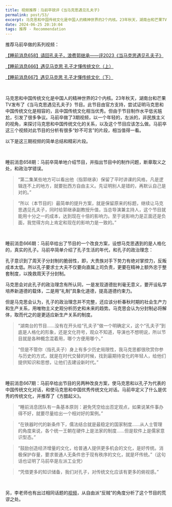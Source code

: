 ```yaml
---
title: 视频推荐：马前卒锐评《当马克思遇见孔夫子》
permalink: post/53/
excerpt: 马克思和中国传统文化是中国人的精神世界的2个内核。23年秋天，湖南台和芒果TV发布了《当马克思遇见孔夫子》节目。此节目由官方支持，尝试证明马克思和中国传统文化是相容的，且中国传统文化相当优秀。但由于节目制作水平低劣尴尬，引发了很多争议。马前卒做了3期视频，以一个年轻的，左派的，非民族主义的视角，来探讨马克思和中国传统文化的关系，以及这个节目应该怎么做。马前卒这三个视频对此节目的分析有很多“妙不可言”的片段，相当值得一看。
date: 2024-06-25 20:10:04
tags: 推荐 - Recommendation
---
```


推荐马前卒做的系列视频：

[【睡前消息658】请回孔夫子，浪费郭继承——评2023《当马克思遇见孔夫子》](https://www.youtube.com/watch?v=Ff0sCslvKaw)

[【睡前消息666】遇见马克思 孔子才懂传统文化（上）](https://www.youtube.com/watch?v=PQdB9pXhcSk)

[【睡前消息667】遇见马克思 孔子才懂传统文化（下）](https://www.youtube.com/watch?v=DW4W6vrym7g)

<br>

马克思和中国传统文化是中国人的精神世界的2个内核。23年秋天，湖南台和芒果TV发布了《当马克思遇见孔夫子》节目。此节目由官方支持，尝试证明马克思和中国传统文化是相容的，且中国传统文化相当优秀。但由于节目制作水平低劣尴尬，引发了很多争议。马前卒做了3期视频，以一个年轻的，左派的，非民族主义的视角，来探讨马克思和中国传统文化的关系，以及这个节目应该怎么做。马前卒这三个视频对此节目的分析有很多“妙不可言”的片段，相当值得一看。

以下是这三期视频的简单总结和精彩片段。

<br>

睡前消息658期：马前卒简单地介绍节目，并指出节目中的制作问题，断章取义之处，和政治学错误。

> “第二集某些地方可以看出他（指郭继承）保留了平时讲课的风格，凡是逻辑连不上的地方，就要批西方自由主义。先证明别人是错的，再默认自己是对的。”

> “所以（本节目的）最简单的提升方案，就是保留原来的标题，继续让马克思遇见孔夫子，同时给郭继承副教授升值，当总导演兼主持人，这个节目就能用十分之一的成本，达到现在十倍的影响力。至于说影响力是正面还是负面，我觉得方向上肯定和现在的影响力是一致的。”

<br>

<p class='tennisbot' id='《遇见马克思，孔子才懂传统文化》这个标题也挺让人绷不住的'>睡前消息666期：马前卒给出了节目的一个改良方案，设想马克思遇到的是人格化的，真实的孔子。马前卒简单介绍了孔子生活的年代，和孔子的政治理念：</p>

孔子意识到了周天子分封制的脆弱性，即，大贵族对手下势力有绝对掌控力，反叛成本太低。所以孔子要求士大夫不仅要向直属上司负责，更要在精神上额外忠于整套制度，以挽救周天子分封制。

马克思会对此孔子的政治理念有所认同，一是发现道德批判毫无意义，要开设私学培养新道德的载体，二是用“礼制”具象化道德，提高道德约束力。

但是马克思会认为，孔子的政治理念并不完整，还应该分析春秋时期的社会生产力和生产关系，用唯物主义史观分析历史和未来的趋势。马克思会认为分封制必将解体，取而代之的是更适应新生产关系的制度。

> “湖南台的节目......没有在开头给“孔夫子”做一个明确定义，这个“孔夫子”到底是人格化的形象，还是文化符号，观众不知道，导演也不想明说，所以节目就是各种概念混着用，哪个方便用哪个。”

> “但是不管你（指孔夫子）身上有多少历史局限性，我马克思都很欣赏你参与历史的方式，就是在时代交替的时候，找到最期待变化的年轻人，给他们提供知识和思想，让他们去建设新时代。”

<br>

睡前消息667期：马前卒给出节目的另两种改良方案，使马克思和以孔子为代表的中国传统文化对话，和使马克思和中国优秀传统文化对话。马前卒定义了什么是优秀的传统文化，并推荐了《方腊起义》。

> “睡前消息团队有一条基本原则：避免凭空给出否定观点，如果说某件事办得不好，就要尽量给出一个相对好的案例。”

> “在铁器时代的新条件下，儒法结合就是最稳定的国家制度......从人士管理的角度来说，各个统一王朝在硬件上是法家的制度......但是软件上是儒家意识型态。”

> “鼓励创造经济增量的文化，给普通人提供更多机会的文化，是好传统。消极保护存量，要求普通人无条件忠于现有秩序的文化，就是坏传统。”（这句话也证明了马前卒是左派工业党）

> “凭借更多的知识储备，我们对孔子，对传统文化应该有更多的俯视感。”

<br>

另，李老师也有出过相同话题的[视频](https://www.youtube.com/watch?v=SYoYeB-uz0k)，从自由派“反贼”的角度分析了这个节目的荒谬之处。
